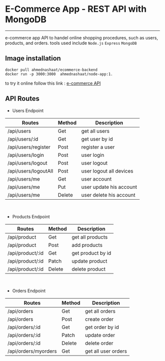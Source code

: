 # E-Commerce App - REST API with MongoDB
---

e-commerce app API to handel online shopping procedures, such as users, products, and orders.
tools used include `Node.js` `Express` `MongoDB` 


## Image installation


```
docker pull ahmednashaat/ecommerce-backend
docker run -p 3000:3000  ahmednashaat/node-app:1.
```

to try it online follow this link : [e-commerce API](https://ecommerce-backend-testproject.herokuapp.com)


## API Routes

- Users Endpoint

| Routes               	| Method 	| Description             	|
|----------------------	|--------	|-------------------------	|
| /api/users           	| Get    	| get all users           	|
| /api/users/:id       	| Get    	| get user by id          	|
| /api/users/register  	| Post   	| register a user         	|
| /api/users/login     	| Post   	| user login              	|
| /api/users/logout    	| Post   	| user logout             	|
| /api/users/logoutAll 	| Post   	| user logout all devices 	|
| /api/users/me        	| Get    	| user account            	|
| /api/users/me        	| Put    	| user update his account 	|
| /api/users/me        	| Delete 	| user delete his account 	|
<br>

- Products Endpoint

| Routes           	| Method 	| Description       	|
|------------------	|--------	|-------------------	|
| /api/product     	| Get    	| get all products  	|
| /api/product     	| Post   	| add products      	|
| /api/product/:id 	| Get    	| get product by id 	|
| /api/product/:id 	| Patch  	| update product    	|
| /api/product/:id 	| Delete 	| delete product    	|
<br>

- Orders Endpoint

| Routes               	| Method 	| Description         	|
|----------------------	|--------	|---------------------	|
| /api/orders          	| Get    	| get all orders      	|
| /api/orders          	| Post   	| create order        	|
| /api/orders/:id      	| Get    	| get order by id     	|
| /api/orders/:id      	| Patch  	| update order        	|
| /api/orders/:id      	| Delete 	| delete order        	|
| /api/orders/myorders 	| Get    	| get all user orders 	|
<br>
